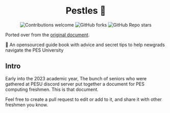 <h1 align="center">
  <br>
  <br>
    Pestles 🌸
  <br>
</h1>

<div align="center">

![Contributions welcome](https://img.shields.io/badge/contributions-welcome-orange.svg?style=for-the-badge)
![GitHub forks](https://img.shields.io/github/forks/Nandan-N/Pestles?style=for-the-badge&logo=github)
![GitHub Repo stars](https://img.shields.io/github/stars/Nandan-N/Pestles?color=orange&style=for-the-badge&logo=github)

</div>

Ported over from the [original document](https://docs.google.com/document/d/1kMIUJq4nHCw7Kc52_acFYXGZnfGfd87SmV9uZmMvByM/edit?usp=sharing).

🌸 An opensourced guide book with advice and secret tips to help newgrads navigate the PES University


## Intro

Early into the 2023 academic year, The bunch of seniors who were gathered at PESU discord server put together a document for PES computing freshmen. This is that document.

Feel free to create a pull request to edit or add to it, and share it with other freshmen you know.
